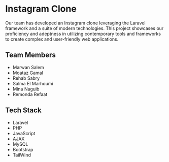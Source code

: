 # Instagram Clone

Our team has developed an Instagram clone leveraging the Laravel framework and a suite of modern technologies. This project showcases our proficiency and adeptness in utilizing contemporary tools and frameworks to create complex and user-friendly web applications.

## Team Members

* Marwan Salem
* Moataz Gamal 
* Rehab Sabry
* Salma El Marhoumi
* Mina Naguib
* Remonda Refaat

## Tech Stack
* Laravel
* PHP
* JavaScript
* AJAX
* MySQL
* Bootstrap
* TailWind
